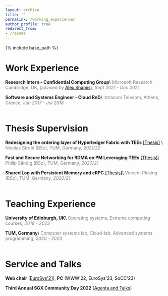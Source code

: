 ```yaml
---
layout: archive
title: ""
permalink: /working_experience/
author_profile: true
redirect_from:
- /resume
---
```


{% include base_path %}


Work Experience
======
<strong>Research Intern - Confidential Computing Group</strong>\\
    <span style="color:gray">Microsoft Research Cambridge, UK, (advised by [<span style="color:black">Alex Shamis</span>](https://ashamis.github.io/)), *Sept 2021 - Dec 2021*</span>

<strong>Software and Systems Engineer - Cloud RnD</strong>\\
    <span style="color:gray">Intracom Telecom, Athens, Greece, *Jun 2017 - Jul 2018*</span>
<br/><br/>



Thesis Supervision
======
<strong>Redesigning the ordering layer of Hyperledger Fabric with TEEs</strong> [<span style="color:black">[Thesis]</span>](https://github.com/TUM-DSE/research-work-archive/blob/main/archive/2022/summer/docs/bsc_strobl_redesigning_the_ordering_layer_of_hyperledger_fabric_with_trusted_execution_environments.pdf) \\
    <span style="color:gray">Nicolas Strobl (BSc), TUM, Germany, *2021/22*</span>  

<strong>Fast and Secure Networking for RDMA on PM Leveraging TEEs</strong> [<span style="color:black">[Thesis]</span>](https://dse.in.tum.de/wp-content/uploads/2022/01/BT_SaendigPhilip.pdf)\\
    <span style="color:gray">Philip Sändig (BSc), TUM, Germany, *2020/21*</span> 

<strong>Shared Log with Persistent Memory and eRPC</strong> [<span style="color:black">[Thesis]</span>](https://dse.in.tum.de/wp-content/uploads/2022/01/BA_Vincent-Picking.pdf)\\
    <span style="color:gray">Vincent Picking (BSc), TUM, Germany, *2020/21*</span> 
<br/><br/>


Teaching Experience
======
<strong>University of Edinburgh, UK</strong>\\
    <span style="color:gray">Operating systems, Extreme computing courses, *2019 - 2023*</span>

<strong>TUM, Germany</strong>\\
    <span style="color:gray">Computer systems lab, Cloud-lab, Advanced systems programming, *2020 - 2023*</span>
<br/><br/>

Service and Talks
======
<strong>Web chair</strong> ([<span style="color:black">EuroSys'21</span>](https://2021.eurosys.org/)), <strong>PC</strong> (<span style="color:black">WWW'22</span>, <span style="color:black">EuroSys'23</span>,  <span style="color:black">SoCC'23</span>)

<strong>Third Annual SGX Community Day 2022</strong> ([<span style="color:black">Agenta and Talks</span>](https://community.intel.com/t5/Blogs/Tech-Innovation/Data-Center/Third-SGX-Community-Day/post/1393177#.YquzBaYuyqI.linkedin))
<br/><br/>
